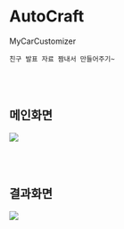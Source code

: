 # AutoCraft
MyCarCustomizer

```
친구 발표 자료 짬내서 만들어주기~
```
<br><br>

## 메인화면

<image src="https://github.com/minwoogi/AutoCraft/assets/96968834/f923feae-d09a-40ee-8c55-ea3f9484806b">

<br><br>

## 결과화면
<image src="https://github.com/minwoogi/AutoCraft/assets/96968834/0b163d7d-e730-4960-8070-8568ff3b664f">
